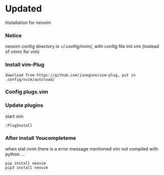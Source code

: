 Updated
==================

Installation for neovim

### Notice
neovim config directory is ~/.config/nvim/, with config file init.vim (instead of vimrc for vim)
### Install vim-Plug
    download from https://github.com/junegunn/vim-plug, put in .config/nvim/autoload/

### Config plugs.vim

### Update plugins
start vim

    :PlugInstall

### After install Youcompleteme
when stat nvim there is a error message mentioned vim not compiled with python ...

    pip install neovim
    pip3 install neovim


